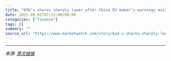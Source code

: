 ```yaml
---
title: "BYD’s shares sharply lower after China EV maker’s earnings miss"
date: 2025-09-01T07:23:00+08:00
categories: ["finance"]
tags: []
summary: ""
source_url: "https://www.marketwatch.com/story/byd-s-shares-sharply-lower-after-earnings-miss-3df796c9?mod=mw_rss_topstories"
---
```




---

*来源: [原文链接](https://www.marketwatch.com/story/byd-s-shares-sharply-lower-after-earnings-miss-3df796c9?mod=mw_rss_topstories)*
